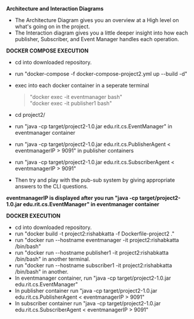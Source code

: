 **Architecture and Interaction Diagrams** 
<br/>
* The Architecture Diagram gives you an overview at a High level on what's going on in the project. 
* The Interaction diagram gives you a little deeper insight into how each publisher, Subscriber, and Event Manager handles each operation.

**DOCKER COMPOSE EXECUTION**

* cd into downloaded repository.
* run "docker-compose -f docker-compose-project2.yml up --build -d"
* exec into each docker container in a seperate terminal 
  > "docker exec -it eventmanager bash" <br/>
  > "docker exec -it publisher1 bash"
                                                            
* cd project2/
* run "java -cp target/project2-1.0.jar edu.rit.cs.EventManager" in eventmanager container
* run "java -cp target/project2-1.0.jar edu.rit.cs.PublisherAgent < eventmanagerIP > 9091" in publisher containers
* run "java -cp target/project2-1.0.jar edu.rit.cs.SubscriberAgent < eventmanagerIP > 9091" 
* Then try and play with the pub-sub system by giving appropriate answers to the CLI questions.

**eventmanagerIP is displayed after you run "java -cp target/project2-1.0.jar edu.rit.cs.EventManager" in eventmanager container**

**DOCKER EXECUTION**
* cd into downloaded repository.
* run "docker build -t project2:rishabkatta -f Dockerfile-project2 ."   
* run "docker run --hostname eventmanager -it project2:rishabkatta /bin/bash"
* run "docker run --hostname publisher1 -it project2:rishabkatta /bin/bash" in another terminal.
* run "docker run --hostname subscriber1 -it project2:rishabkatta /bin/bash" in another.
* In eventmanager container, run "java -cp target/project2-1.0.jar edu.rit.cs.EventManager"
* In publisher container run "java -cp target/project2-1.0.jar edu.rit.cs.PublisherAgent < eventmanagerIP > 9091"
* In subscriber container run "java -cp target/project2-1.0.jar edu.rit.cs.SubscriberAgent < eventmanagerIP > 9091"

                                           

